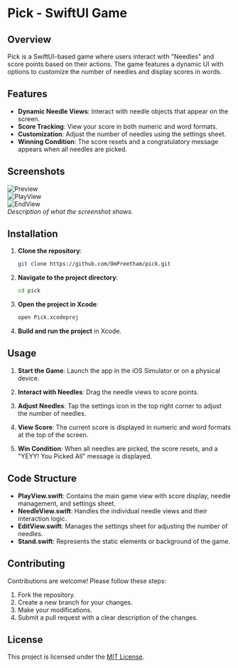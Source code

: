 # Pick - SwiftUI Game

## Overview

Pick is a SwiftUI-based game where users interact with "Needles" and score points based on their actions. The game features a dynamic UI with options to customize the number of needles and display scores in words.

## Features

- **Dynamic Needle Views**: Interact with needle objects that appear on the screen.
- **Score Tracking**: View your score in both numeric and word formats.
- **Customization**: Adjust the number of needles using the settings sheet.
- **Winning Condition**: The score resets and a congratulatory message appears when all needles are picked.

## Screenshots

![Preview](preview/VideoPreview.gif)  
![PlayView](preview/PlayView.png)  
![EndView](preview/EndView.png)  
_Description of what the screenshot shows._

## Installation

1. **Clone the repository**:

   ```sh
   git clone https://github.com/OmPreetham/pick.git
   ```

2. **Navigate to the project directory**:

   ```sh
   cd pick
   ```

3. **Open the project in Xcode**:

   ```sh
   open Pick.xcodeproj
   ```

4. **Build and run the project** in Xcode.

## Usage

1. **Start the Game**: Launch the app in the iOS Simulator or on a physical device.

2. **Interact with Needles**: Drag the needle views to score points.

3. **Adjust Needles**: Tap the settings icon in the top right corner to adjust the number of needles.

4. **View Score**: The current score is displayed in numeric and word formats at the top of the screen.

5. **Win Condition**: When all needles are picked, the score resets, and a "YEYY! You Picked All" message is displayed.

## Code Structure

- **PlayView.swift**: Contains the main game view with score display, needle management, and settings sheet.
- **NeedleView.swift**: Handles the individual needle views and their interaction logic.
- **EditView.swift**: Manages the settings sheet for adjusting the number of needles.
- **Stand.swift**: Represents the static elements or background of the game.

## Contributing

Contributions are welcome! Please follow these steps:

1. Fork the repository.
2. Create a new branch for your changes.
3. Make your modifications.
4. Submit a pull request with a clear description of the changes.

## License

This project is licensed under the [MIT License](LICENSE).
